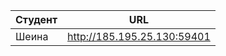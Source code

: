 | Студент | URL                         |
|---------|-----------------------------|
| Шеина   | http://185.195.25.130:59401 |
